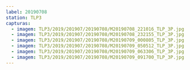 ```yaml
---
label: 20190708
station: TLP3
capturas:
  - imagem: TLP3/2019/201907/20190708/M20190708_221016_TLP_3P.jpg
  - imagem: TLP3/2019/201907/20190708/M20190708_232155_TLP_3P.jpg
  - imagem: TLP3/2019/201907/20190708/M20190709_000805_TLP_3P.jpg
  - imagem: TLP3/2019/201907/20190708/M20190709_050512_TLP_3P.jpg
  - imagem: TLP3/2019/201907/20190708/M20190709_063306_TLP_3P.jpg
  - imagem: TLP3/2019/201907/20190708/M20190709_091700_TLP_3P.jpg
---
```

